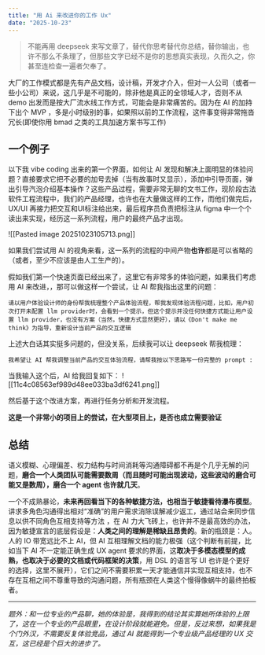 ```yaml
---
title: "用 Ai 来改进你的工作 Ux"
date: "2025-10-23"
---
```


>不能再用 deepseek 来写文章了，替代你思考替代你总结，替你输出，也许不那么不条理了，但那些文字已经不是你的思想真实表现，久而久之，你甚至连检查一遍者欠奉了。



大厂的工作模式都是先有产品文档，设计稿，开发才介入，但对一人公司（或者一些小公司）来说，这几乎是不可能的，除非他是真正的全领域人才，否则不从 demo 出发而是按大厂流水线工作方式，可能会是非常痛苦的。因为在 AI 的加持下出个 MVP ，多是小时级别的事，如果照以前的工作流程，这件事变得非常拖沓冗长(即使你用 bmad 之类的工具加速方案书写工作)

## 一个例子

以下我 vibe coding 出来的第一个界面，如何让 AI 发现和解决上面明显的体验问题？直接要求它把不必要的加号去掉（当有故事时又显示），添加中引导页面，弹出引导汽泡介绍基本操作？这些产品过程，需要非常无聊的文书工作，现阶段古法软件工程流程中，我们的产品经理，也许也在大量做这样的工作，而他们做完后，UX/UI 再接力把交互和UI标注给出来，最后程序员负责把标注从 figma 中一个个读出来实现，经历这一系列流程，用户的最终产品才出现。

![[Pasted image 20251023105713.png]]

如果我们尝试用 AI 的视角来看，这一系列的流程的中间产物**也许**都是可以省略的（或者，至少不应该是由人工生产的）。

假如我们第一个快速页面已经出来了，这里它有非常多的体验问题，如果我们考虑用 AI 来改进，，那可以做这样一个尝试，让 AI 帮我指出这里的问题：
```
请以用户体验设计师的身份帮我梳理整个产品体验流程，帮我发现体验流程问题，比如，用户初次打开未配置 llm provider时，会看到一个提示，但这个提示并没任何快捷方式能让用户设置 llm provider，也没有方案（当然，快捷方式显然更好），请以《Don't make me think》为指导，重新设计当前产品的交互逻辑
```
上述大白话其实挺多问题的，但没关系，后续我可以让 deepseek 帮我梳理：
```
我希望让 AI 帮我调整当前产品的交互体验流程，请帮我按以下思路写一份完整的 prompt :
```
当我输入这个后，AI 给我回复如下：
![[11c4c08563ef989d48ee033ba3df6241.png]]

然后基于这个改进方案，再进行任务分析和开发流程。

**这是一个非常小的项目上的尝试，在大型项目上，是否也成立需要验证**

## 总结

语义模糊、心理偏差、权力结构与时间消耗等沟通障碍都不再是个几乎无解的问题，**磨合一个人类团队可能需要数周（而且随时可能出现波动，这些波动的磨合可能又是数周），磨合一个 agent 也许就几天**。

一个不成熟暴论，**未来再回看当下的各种敏捷方法，也相当于敏捷看待瀑布模型**。讲求多角色沟通得出相对“准确”的用户需求消除误解减少返工，通过站会来同步信息以供不同角色互相支持等方法 ，在 AI 力大飞砖上，也许并不是最高效的办法，因为敏捷宣言的底层假设是：**人类之间的理解是稀缺且昂贵的**。新的瓶颈是：人。人的 IO 带宽远比不上 AI，但 AI 互相理解文档的能力极强（这个判断有前提，比如当下 AI 不一定能正确生成 UX agent 要求的界面，这**取决于多模态模型的成熟，也取决于必要的文档或代码框架的决策**，用 DSL 的语言写 UI 也许是个更好的选择，这里不展开），它们之间不需要积累一天才能通信并实现互相支持，也不存在互相之间不尊重导致的沟通问题，所有瓶颈在人类这个慢得像蜗牛的最终拍板者。


----

*题外：和一位专业的产品聊，她的体验是，我得到的结论其实算她所体验的上限了，这在一个专业的产品眼里，在设计阶段就能避免。但是，反过来想，如果我是个门外汉，不需要反复体验竞品，通过 AI 就能得到一个专业级产品经理的 UX 交互，这已经是个巨大的进步了。*